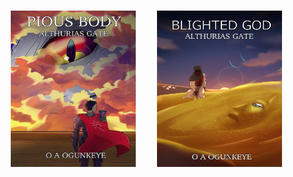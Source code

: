<div style="display:flex; 
            flex-flow: row; 
            width:100%;
            justify-content:space-evenly;
            align-items: center; 
            padding: 15px;">
    <a href="https://books2read.com/u/m0q0zA">
      <img height="250" width="200" src="PB_AG-2023-03-19 12.40.54 books2read.com adc6119b94a9.png" />
    </a>
    <a href="https://books2read.com/u/47D82a" >
      <img height="250" width="200" src="front cover.jpg" />
    </a>
</div>


<!--
**timi95/timi95** is a ✨ _special_ ✨ repository because its `README.md` (this file) appears on your GitHub profile.

Here are some ideas to get you started:

- 🔭 I’m currently working on ...
- 🌱 I’m currently learning ...
- 👯 I’m looking to collaborate on ...
- 🤔 I’m looking for help with ...
- 💬 Ask me about ...
- 📫 How to reach me: ...
- 😄 Pronouns: ...
- ⚡ Fun fact: ...
-->
